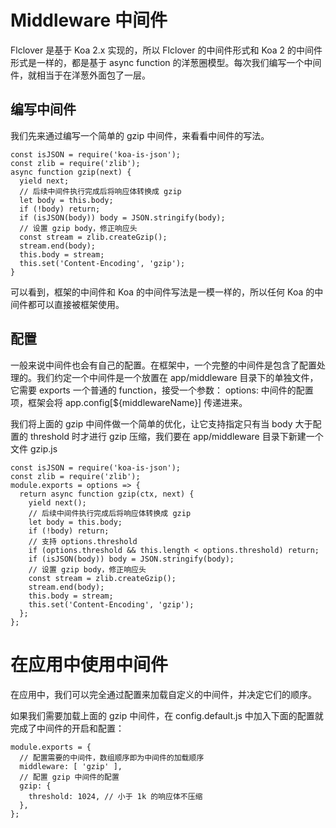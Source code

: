 # Middleware 中间件
Flclover 是基于 Koa 2.x 实现的，所以 Flclover 的中间件形式和 Koa 2 的中间件形式是一样的，都是基于 async function 的洋葱圈模型。每次我们编写一个中间件，就相当于在洋葱外面包了一层。

## 编写中间件
我们先来通过编写一个简单的 gzip 中间件，来看看中间件的写法。

```
const isJSON = require('koa-is-json');
const zlib = require('zlib');
async function gzip(next) {
  yield next;
  // 后续中间件执行完成后将响应体转换成 gzip
  let body = this.body;
  if (!body) return;
  if (isJSON(body)) body = JSON.stringify(body);
  // 设置 gzip body，修正响应头
  const stream = zlib.createGzip();
  stream.end(body);
  this.body = stream;
  this.set('Content-Encoding', 'gzip');
}
```
可以看到，框架的中间件和 Koa 的中间件写法是一模一样的，所以任何 Koa 的中间件都可以直接被框架使用。

## 配置
一般来说中间件也会有自己的配置。在框架中，一个完整的中间件是包含了配置处理的。我们约定一个中间件是一个放置在 app/middleware 目录下的单独文件，它需要 exports 一个普通的 function，接受一个参数：
options: 中间件的配置项，框架会将 app.config[${middlewareName}] 传递进来。

我们将上面的 gzip 中间件做一个简单的优化，让它支持指定只有当 body 大于配置的 threshold 时才进行 gzip 压缩，我们要在 app/middleware 目录下新建一个文件 gzip.js

```
const isJSON = require('koa-is-json');
const zlib = require('zlib');
module.exports = options => {
  return async function gzip(ctx, next) {
    yield next();
    // 后续中间件执行完成后将响应体转换成 gzip
    let body = this.body;
    if (!body) return;
    // 支持 options.threshold
    if (options.threshold && this.length < options.threshold) return;
    if (isJSON(body)) body = JSON.stringify(body);
    // 设置 gzip body，修正响应头
    const stream = zlib.createGzip();
    stream.end(body);
    this.body = stream;
    this.set('Content-Encoding', 'gzip');
  };
};

```

# 在应用中使用中间件
在应用中，我们可以完全通过配置来加载自定义的中间件，并决定它们的顺序。

如果我们需要加载上面的 gzip 中间件，在 config.default.js 中加入下面的配置就完成了中间件的开启和配置：

```
module.exports = {
  // 配置需要的中间件，数组顺序即为中间件的加载顺序
  middleware: [ 'gzip' ],
  // 配置 gzip 中间件的配置
  gzip: {
    threshold: 1024, // 小于 1k 的响应体不压缩
  },
};
```

